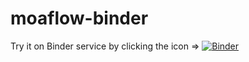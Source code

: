 # moaflow-binder
Try it on Binder service by clicking the icon =>
[![Binder](https://mybinder.org/badge_logo.svg)](https://mybinder.org/v2/gh/Waikato/moaflow-binder/master)
